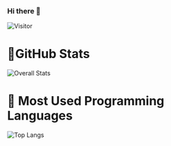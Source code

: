 ### Hi there 👋
![Visitor](https://visitor-badge.laobi.icu/badge?page_id=gech4me)

# 👀GitHub Stats 
![Overall Stats](https://github-readme-stats.vercel.app/api?username=gech4me&count_private=true&show_icons=true&hide=contribs)

# 📌 Most Used Programming Languages
![Top Langs](https://github-readme-stats.vercel.app/api/top-langs/?username=gech4me&layout=compact)

<!--
**gech4me/gech4me** is a ✨ _special_ ✨ repository because its `README.md` (this file) appears on your GitHub profile.

Here are some ideas to get you started:

- 🔭 I’m currently working on ...
- 🌱 I’m currently learning ...
- 👯 I’m looking to collaborate on ...
- 🤔 I’m looking for help with ...
- 💬 Ask me about ...
- 📫 How to reach me: ...
- 😄 Pronouns: ...
- ⚡ Fun fact: ...
-->
